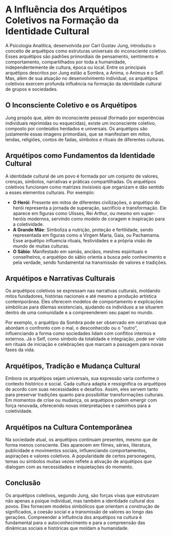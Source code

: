 # A Influência dos Arquétipos Coletivos na Formação da Identidade Cultural

A Psicologia Analítica, desenvolvida por Carl Gustav Jung, introduziu o conceito de arquétipos como estruturas universais do inconsciente coletivo. Esses arquétipos são padrões primordiais de pensamento, sentimento e comportamento, compartilhados por toda a humanidade, independentemente de cultura, época ou local. Entre os principais arquétipos descritos por Jung estão a Sombra, a Anima, o Animus e o Self. Mas, além de sua atuação no desenvolvimento individual, os arquétipos coletivos exercem profunda influência na formação da identidade cultural de grupos e sociedades.

## O Inconsciente Coletivo e os Arquétipos

Jung propôs que, além do inconsciente pessoal (formado por experiências individuais reprimidas ou esquecidas), existe um inconsciente coletivo, composto por conteúdos herdados e universais. Os arquétipos são justamente essas imagens primordiais, que se manifestam em mitos, lendas, religiões, contos de fadas, símbolos e rituais de diferentes culturas.

## Arquétipos como Fundamentos da Identidade Cultural

A identidade cultural de um povo é formada por um conjunto de valores, crenças, símbolos, narrativas e práticas compartilhadas. Os arquétipos coletivos funcionam como matrizes invisíveis que organizam e dão sentido a esses elementos culturais. Por exemplo:

- **O Herói**: Presente em mitos de diferentes civilizações, o arquétipo do herói representa a jornada de superação, sacrifício e transformação. Ele aparece em figuras como Ulisses, Rei Arthur, ou mesmo em super-heróis modernos, servindo como modelo de coragem e inspiração para a coletividade.
- **A Grande Mãe**: Simboliza a nutrição, proteção e fertilidade, sendo representada em figuras como a Virgem Maria, Gaia, ou Pachamama. Esse arquétipo influencia rituais, festividades e a própria visão de mundo de muitas culturas.
- **O Sábio**: Manifestado em xamãs, anciãos, mestres espirituais e conselheiros, o arquétipo do sábio orienta a busca pelo conhecimento e pela verdade, sendo fundamental na transmissão de valores e tradições.

## Arquétipos e Narrativas Culturais

Os arquétipos coletivos se expressam nas narrativas culturais, moldando mitos fundadores, histórias nacionais e até mesmo a produção artística contemporânea. Eles oferecem modelos de comportamento e explicações simbólicas para dilemas existenciais, ajudando os indivíduos a se situarem dentro de uma comunidade e a compreenderem seu papel no mundo.

Por exemplo, o arquétipo da Sombra pode ser observado em narrativas que abordam o confronto com o mal, o desconhecido ou o "outro", influenciando a forma como sociedades lidam com conflitos internos e externos. Já o Self, como símbolo da totalidade e integração, pode ser visto em rituais de iniciação e celebrações que marcam a passagem para novas fases da vida.

## Arquétipos, Tradição e Mudança Cultural

Embora os arquétipos sejam universais, sua expressão varia conforme o contexto histórico e social. Cada cultura adapta e ressignifica os arquétipos de acordo com suas necessidades e desafios. Assim, eles servem tanto para preservar tradições quanto para possibilitar transformações culturais. Em momentos de crise ou mudança, os arquétipos podem emergir com força renovada, oferecendo novas interpretações e caminhos para a coletividade.

## Arquétipos na Cultura Contemporânea

Na sociedade atual, os arquétipos continuam presentes, mesmo que de forma menos consciente. Eles aparecem em filmes, séries, literatura, publicidade e movimentos sociais, influenciando comportamentos, aspirações e valores coletivos. A popularidade de certos personagens, temas ou símbolos muitas vezes reflete a ativação de arquétipos que dialogam com as necessidades e inquietações do momento.

## Conclusão

Os arquétipos coletivos, segundo Jung, são forças vivas que estruturam não apenas a psique individual, mas também a identidade cultural dos povos. Eles fornecem modelos simbólicos que orientam a construção de significados, a coesão social e a transmissão de valores ao longo das gerações. Compreender a influência dos arquétipos na cultura é fundamental para o autoconhecimento e para a compreensão das dinâmicas sociais e históricas que moldam a humanidade.